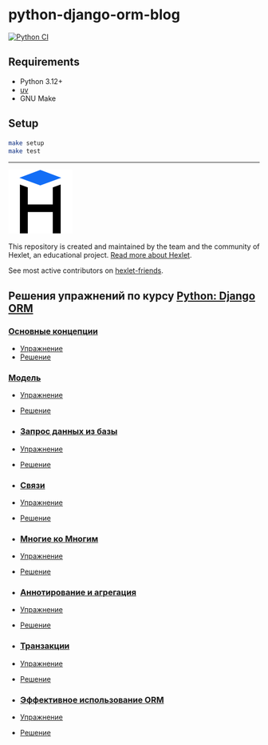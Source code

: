 # python-django-orm-blog

[![Python CI](https://github.com/hexlet-components/python-django-orm-blog/actions/workflows/pyci.yml/badge.svg)](https://github.com/hexlet-components/python-django-orm-blog/actions/workflows/pyci.yml)

## Requirements

* Python 3.12+
* [uv](https://docs.astral.sh/uv/)
* GNU Make

## Setup

```bash
make setup
make test
```

---

[![Hexlet Ltd. logo](https://raw.githubusercontent.com/Hexlet/assets/master/images/hexlet_logo128.png)](https://hexlet.io?utm_source=github&utm_medium=link&utm_campaign=python-django-orm-blog)

This repository is created and maintained by the team and the community of Hexlet, an educational project. [Read more about Hexlet](https://hexlet.io?utm_source=github&utm_medium=link&utm_campaign=python-django-orm-blog).

See most active contributors on [hexlet-friends](https://friends.hexlet.io/).


## Решения упражнений по курсу [Python: Django ORM](https://ru.hexlet.io/courses/python-django-orm)  
  
### [Основные концепции](https://ru.hexlet.io/courses/python-django-orm/lessons/concepts/exercise_unit)
- [Упражнение](https://ru.hexlet.io/courses/python-django-orm/lessons/concepts/exercise_unit)  
- [Решение](https://ru.hexlet.io/code_reviews/1808771)  
  
### [Модель](https://ru.hexlet.io/courses/python-django-orm/lessons/model/theory_unit)  
- [Упражнение](https://ru.hexlet.io/courses/python-django-orm/lessons/model/exercise_unit)  
- [Решение](https://ru.hexlet.io/code_reviews/1809577)

- ### [Запрос данных из базы](https://ru.hexlet.io/courses/python-django-orm/lessons/making-queries/theory_unit)  
- [Упражнение](https://ru.hexlet.io/courses/python-django-orm/lessons/making-queries/exercise_unit)
- [Решение](https://ru.hexlet.io/code_reviews/1810012)

- ### [Связи](https://ru.hexlet.io/courses/python-django-orm/lessons/relations/theory_unit)  
- [Упражнение](https://ru.hexlet.io/courses/python-django-orm/lessons/relations/exercise_unit)
- [Решение](https://ru.hexlet.io/code_reviews/1810059)

- ### [Многие ко Многим](https://ru.hexlet.io/courses/python-django-orm/lessons/many-to-many/theory_unit)  
- [Упражнение](https://ru.hexlet.io/courses/python-django-orm/lessons/many-to-many/exercise_unit)
- [Решение](https://ru.hexlet.io/code_reviews/1812073)

- ### [Аннотирование и агрегация](https://ru.hexlet.io/courses/python-django-orm/lessons/annotation/theory_unit)  
- [Упражнение](https://ru.hexlet.io/courses/python-django-orm/lessons/annotation/exercise_unit)
- [Решение](https://ru.hexlet.io/code_reviews/1813919)

- ### [Транзакции](https://ru.hexlet.io/courses/python-django-orm/lessons/transactions/theory_unit)  
- [Упражнение](https://ru.hexlet.io/courses/python-django-orm/lessons/transactions/exercise_unit)
- [Решение](https://ru.hexlet.io/code_reviews/1814659)

- ### [Эффективное использование ORM ](https://ru.hexlet.io/courses/python-django-orm/lessons/efficiency/theory_unit)  
- [Упражнение](https://ru.hexlet.io/courses/python-django-orm/lessons/efficiency/exercise_unit)
- [Решение](https://ru.hexlet.io/code_reviews/1818311)